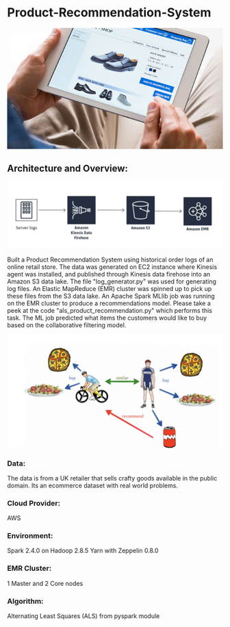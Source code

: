 # Product-Recommendation-System
![alt text](https://github.com/swarupmishal/Product-Recommendation-System/blob/main/extras/overview.png)

## Architecture and Overview:
![alt text](https://github.com/swarupmishal/Product-Recommendation-System/blob/main/extras/architecture.png)

Built a Product Recommendation System using historical order logs of an online retail store. The data was generated on EC2 instance where Kinesis agent was installed, and published through Kinesis data firehose into an Amazon S3 data lake. The file "log_generator.py" was used for generating log files. An Elastic MapReduce (EMR) cluster was spinned up to pick up these files from the S3 data lake. An Apache Spark MLlib job was running on the EMR cluster to produce a recommendations model. Please take a peek at the code "als_product_recommendation.py" which performs this task. The ML job predicted what items the customers would like to buy based on the collaborative filtering model.

![alt text](https://github.com/swarupmishal/Product-Recommendation-System/blob/main/extras/collaborative%20filtering.png)

### Data:
The data is from a UK retailer that sells crafty goods available in the public domain. Its an ecommerce dataset with real world problems.

### Cloud Provider:
AWS
### Environment: 
Spark 2.4.0 on Hadoop 2.8.5 Yarn with Zeppelin 0.8.0
### EMR Cluster: 
1 Master and 2 Core nodes
### Algorithm: 
Alternating Least Squares (ALS) from pyspark module
